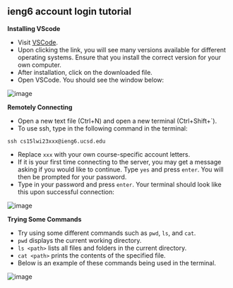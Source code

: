 **ieng6 account login tutorial**
-

**Installing VScode**

* Visit [VSCode](https://code.visualstudio.com/Download).
* Upon clicking the link, you will see many versions available for different operating systems. Ensure that you install the correct version for your own computer.
* After installation, click on the downloaded file.
* Open VSCode. You should see the window below:

![image](https://user-images.githubusercontent.com/122562296/212161867-81949d7b-29f3-4585-8811-52f8fa11edc6.png)

**Remotely Connecting**

* Open a new text file (Ctrl+N) and open a new terminal (Ctrl+Shift+`).
* To use ssh, type in the following command in the terminal:
```
ssh cs15lwi23xxx@ieng6.ucsd.edu
```
* Replace `xxx` with your own course-specific account letters.
* If it is your first time connecting to the server, you may get a message asking if you would like to continue. Type `yes` and press `enter`. You will then be prompted for your password.
* Type in your password and press `enter`. Your terminal should look like this upon successful connection:

![image](https://user-images.githubusercontent.com/122562296/212165785-f943a29c-8b85-4ce8-9c13-3999ae88926f.png)

**Trying Some Commands**

* Try using some different commands such as `pwd`, `ls`, and `cat`.
* `pwd` displays the current working directory.
* `ls <path>` lists all files and folders in the current directory.
* `cat <path>` prints the contents of the specified file.
* Below is an example of these commands being used in the terminal.

![image](https://user-images.githubusercontent.com/122562296/212203249-58995840-9b13-4a0f-b00d-62e0b29aa6bc.png)

